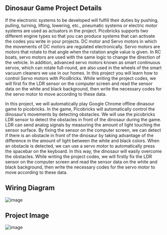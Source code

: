 ## Dinosaur Game Project Details
If the electronic systems to be developed will fulfill their duties by pushing, pulling, turning, lifting, lowering, etc., pneumatic systems or electric motor systems are used as actuators in the project. Picobricks supports two different engine types so that you can produce systems that can activate the codes you write in your projects. DC motor and Servo motors in which the movements of DC motors are regulated electronically. Servo motors are motors that rotate to that angle when the rotation angle value is given. In RC boats, servo motors are used with the same logic to change the direction of the vehicle. In addition, advanced servo motors known as smart continuous servos, which can rotate full-round, are also used in the wheels of the smart vacuum cleaners we use in our homes. In this project you will learn how to control Servo motors with PicoBricks. While writing the project codes, we will first fix the LDR sensor on the computer screen and read the sensor data on the white and black background, then write the necessary codes for the servo motor to move according to these data.

In this project, we will automatically play Google Chrome offline dinasour game to picobricks. In the game, Picobricks will automatically control the dinosaur’s movements by detecting obstacles. We will use the picobricks LDR sensor to detect the obstacles in front of the dinosaur during the game. LDR can send analog signals by measuring the amount of light touching the sensor surface. By fixing the sensor on the computer screen, we can detect if there is an obstacle in front of the dinosaur by taking advantage of the difference in the amount of light between the white and black colors. When an obstacle is detected, we can use a servo motor to automatically press the spacebar on the keyboard. In this way, the dinosaur will easily overcome the obstacles. While writing the project codes, we will firstly fix the LDR sensor on the computer screen and read the sensor data on the white and black background, then write the necessary codes for the servo motor to move according to these data.

## Wiring Diagram

![image](https://user-images.githubusercontent.com/111511331/200280512-fa365d80-27e2-4c1e-98ab-784c43d22e5c.png)

## Project Image

![image](https://user-images.githubusercontent.com/111511331/200280585-210c8616-f7ae-46fe-872c-3da970cebaee.png)
 




